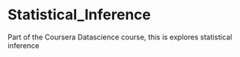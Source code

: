 # Statistical_Inference
Part of the Coursera Datascience course, this is explores statistical inference
